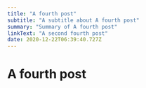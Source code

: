 ```yaml
---
title: "A fourth post"
subtitle: "A subtitle about A fourth post"
summary: "Summary of A fourth post"
linkText: "A second fourth post"
date: 2020-12-22T06:39:40.727Z
---
```


# A fourth post

